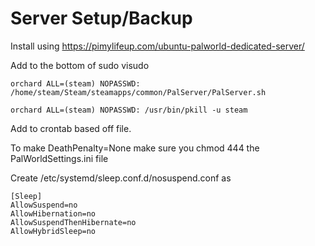 # Server Setup/Backup

Install using https://pimylifeup.com/ubuntu-palworld-dedicated-server/

Add to the bottom of sudo visudo

`orchard ALL=(steam) NOPASSWD: /home/steam/Steam/steamapps/common/PalServer/PalServer.sh`

`orchard ALL=(steam) NOPASSWD: /usr/bin/pkill -u steam`

Add to crontab based off file.


To make DeathPenalty=None make sure you chmod 444 the PalWorldSettings.ini file


Create /etc/systemd/sleep.conf.d/nosuspend.conf as
```
[Sleep]
AllowSuspend=no
AllowHibernation=no
AllowSuspendThenHibernate=no
AllowHybridSleep=no
```

